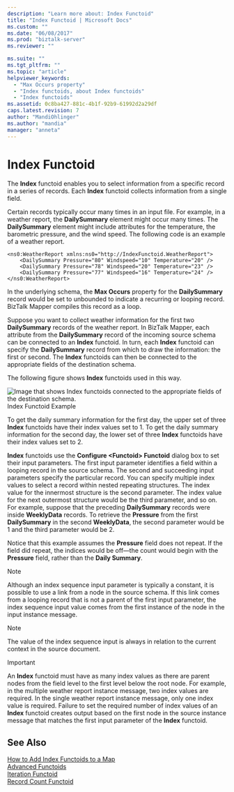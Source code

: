 ```yaml
---
description: "Learn more about: Index Functoid"
title: "Index Functoid | Microsoft Docs"
ms.custom: ""
ms.date: "06/08/2017"
ms.prod: "biztalk-server"
ms.reviewer: ""

ms.suite: ""
ms.tgt_pltfrm: ""
ms.topic: "article"
helpviewer_keywords: 
  - "Max Occurs property"
  - "Index functoids, about Index functoids"
  - "Index functoids"
ms.assetid: 0c8ba427-881c-4b1f-92b9-61992d2a29df
caps.latest.revision: 7
author: "MandiOhlinger"
ms.author: "mandia"
manager: "anneta"
---
```

# Index Functoid
The **Index** functoid enables you to select information from a specific record in a series of records. Each **Index** functoid collects information from a single field.  
  
 Certain records typically occur many times in an input file. For example, in a weather report, the **DailySummary** element might occur many times. The **DailySummary** element might include attributes for the temperature, the barometric pressure, and the wind speed. The following code is an example of a weather report.  
  
```  
<ns0:WeatherReport xmlns:ns0="http://IndexFunctoid.WeatherReport">  
    <DailySummary Pressure="80" Windspeed="10" Temperature="20" />  
    <DailySummary Pressure="78" Windspeed="20" Temperature="23" />  
    <DailySummary Pressure="77" Windspeed="16" Temperature="24" />  
</ns0:WeatherReport>  
```  
  
 In the underlying schema, the **Max Occurs** property for the **DailySummary** record would be set to unbounded to indicate a recurring or looping record. BizTalk Mapper compiles this record as a loop.  
  
 Suppose you want to collect weather information for the first two **DailySummary** records of the weather report. In BizTalk Mapper, each attribute from the **DailySummary** record of the incoming source schema can be connected to an **Index** functoid. In turn, each **Index** functoid can specify the **DailySummary** record from which to draw the information: the first or second. The **Index** functoids can then be connected to the appropriate fields of the destination schema.  
  
 The following figure shows **Index** functoids used in this way.  
  
 ![Image that shows Index functoids connected to the appropriate fields of the destination schema.](../core/media/ebiz-prog-map-index.gif "ebiz_prog_map_index")  
Index Functoid Example  
  
 To get the daily summary information for the first day, the upper set of three **Index** functoids have their index values set to 1. To get the daily summary information for the second day, the lower set of three **Index** functoids have their index values set to 2.  
  
 **Index** functoids use the **Configure \<Functoid\> Functoid** dialog box to set their input parameters. The first input parameter identifies a field within a looping record in the source schema. The second and succeeding input parameters specify the particular record. You can specify multiple index values to select a record within nested repeating structures. The index value for the innermost structure is the second parameter. The index value for the next outermost structure would be the third parameter, and so on. For example, suppose that the preceding **DailySummary** records were inside **WeeklyData** records. To retrieve the **Pressure** from the first **DailySummary** in the second **WeeklyData**, the second parameter would be 1 and the third parameter would be 2.  
  
 Notice that this example assumes the **Pressure** field does not repeat. If the field did repeat, the indices would be off—the count would begin with the **Pressure** field, rather than the **Daily Summary**.  
  
> [!NOTE]
>  Although an index sequence input parameter is typically a constant, it is possible to use a link from a node in the source schema. If this link comes from a looping record that is not a parent of the first input parameter, the index sequence input value comes from the first instance of the node in the input instance message.  
  
> [!NOTE]
>  The value of the index sequence input is always in relation to the current context in the source document.  
  
> [!IMPORTANT]
>  An **Index** functoid must have as many index values as there are parent nodes from the field level to the first level below the root node. For example, in the multiple weather report instance message, two index values are required. In the single weather report instance message, only one index value is required. Failure to set the required number of index values of an **Index** functoid creates output based on the first node in the source instance message that matches the first input parameter of the **Index** functoid.  
  
## See Also  
 [How to Add Index Functoids to a Map](../core/how-to-add-index-functoids-to-a-map.md)   
 [Advanced Functoids](../core/advanced-functoids.md)   
 [Iteration Functoid](../core/iteration-functoid.md)   
 [Record Count Functoid](../core/record-count-functoid.md)
